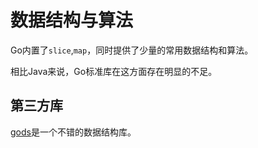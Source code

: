 # 数据结构与算法

Go内置了`slice`,`map`，同时提供了少量的常用数据结构和算法。

相比Java来说，Go标准库在这方面存在明显的不足。

## 第三方库

[gods](https://github.com/emirpasic/gods)是一个不错的数据结构库。